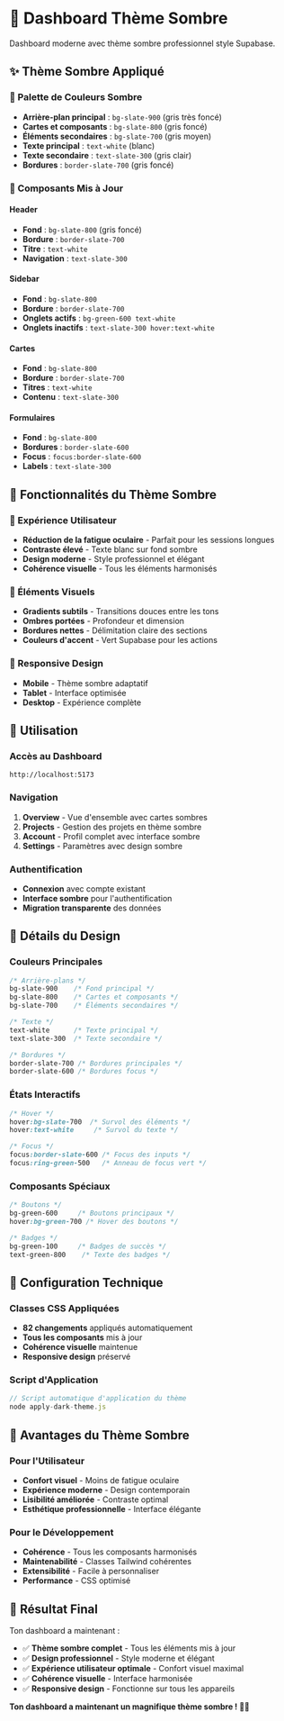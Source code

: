 # 🌙 Dashboard Thème Sombre

Dashboard moderne avec thème sombre professionnel style Supabase.

## ✨ Thème Sombre Appliqué

### 🎨 Palette de Couleurs Sombre
- **Arrière-plan principal** : `bg-slate-900` (gris très foncé)
- **Cartes et composants** : `bg-slate-800` (gris foncé)
- **Éléments secondaires** : `bg-slate-700` (gris moyen)
- **Texte principal** : `text-white` (blanc)
- **Texte secondaire** : `text-slate-300` (gris clair)
- **Bordures** : `border-slate-700` (gris foncé)

### 🔧 Composants Mis à Jour

#### Header
- **Fond** : `bg-slate-800` (gris foncé)
- **Bordure** : `border-slate-700`
- **Titre** : `text-white`
- **Navigation** : `text-slate-300`

#### Sidebar
- **Fond** : `bg-slate-800`
- **Bordure** : `border-slate-700`
- **Onglets actifs** : `bg-green-600 text-white`
- **Onglets inactifs** : `text-slate-300 hover:text-white`

#### Cartes
- **Fond** : `bg-slate-800`
- **Bordure** : `border-slate-700`
- **Titres** : `text-white`
- **Contenu** : `text-slate-300`

#### Formulaires
- **Fond** : `bg-slate-800`
- **Bordures** : `border-slate-600`
- **Focus** : `focus:border-slate-600`
- **Labels** : `text-slate-300`

## 🎯 Fonctionnalités du Thème Sombre

### 🌙 Expérience Utilisateur
- **Réduction de la fatigue oculaire** - Parfait pour les sessions longues
- **Contraste élevé** - Texte blanc sur fond sombre
- **Design moderne** - Style professionnel et élégant
- **Cohérence visuelle** - Tous les éléments harmonisés

### 🎨 Éléments Visuels
- **Gradients subtils** - Transitions douces entre les tons
- **Ombres portées** - Profondeur et dimension
- **Bordures nettes** - Délimitation claire des sections
- **Couleurs d'accent** - Vert Supabase pour les actions

### 📱 Responsive Design
- **Mobile** - Thème sombre adaptatif
- **Tablet** - Interface optimisée
- **Desktop** - Expérience complète

## 🚀 Utilisation

### Accès au Dashboard
```
http://localhost:5173
```

### Navigation
1. **Overview** - Vue d'ensemble avec cartes sombres
2. **Projects** - Gestion des projets en thème sombre
3. **Account** - Profil complet avec interface sombre
4. **Settings** - Paramètres avec design sombre

### Authentification
- **Connexion** avec compte existant
- **Interface sombre** pour l'authentification
- **Migration transparente** des données

## 🎨 Détails du Design

### Couleurs Principales
```css
/* Arrière-plans */
bg-slate-900    /* Fond principal */
bg-slate-800    /* Cartes et composants */
bg-slate-700    /* Éléments secondaires */

/* Texte */
text-white      /* Texte principal */
text-slate-300  /* Texte secondaire */

/* Bordures */
border-slate-700 /* Bordures principales */
border-slate-600 /* Bordures focus */
```

### États Interactifs
```css
/* Hover */
hover:bg-slate-700  /* Survol des éléments */
hover:text-white     /* Survol du texte */

/* Focus */
focus:border-slate-600 /* Focus des inputs */
focus:ring-green-500   /* Anneau de focus vert */
```

### Composants Spéciaux
```css
/* Boutons */
bg-green-600     /* Boutons principaux */
hover:bg-green-700 /* Hover des boutons */

/* Badges */
bg-green-100     /* Badges de succès */
text-green-800    /* Texte des badges */
```

## 🔧 Configuration Technique

### Classes CSS Appliquées
- **82 changements** appliqués automatiquement
- **Tous les composants** mis à jour
- **Cohérence visuelle** maintenue
- **Responsive design** préservé

### Script d'Application
```javascript
// Script automatique d'application du thème
node apply-dark-theme.js
```

## 🎯 Avantages du Thème Sombre

### Pour l'Utilisateur
- **Confort visuel** - Moins de fatigue oculaire
- **Expérience moderne** - Design contemporain
- **Lisibilité améliorée** - Contraste optimal
- **Esthétique professionnelle** - Interface élégante

### Pour le Développement
- **Cohérence** - Tous les composants harmonisés
- **Maintenabilité** - Classes Tailwind cohérentes
- **Extensibilité** - Facile à personnaliser
- **Performance** - CSS optimisé

## 🌟 Résultat Final

Ton dashboard a maintenant :
- ✅ **Thème sombre complet** - Tous les éléments mis à jour
- ✅ **Design professionnel** - Style moderne et élégant
- ✅ **Expérience utilisateur optimale** - Confort visuel maximal
- ✅ **Cohérence visuelle** - Interface harmonisée
- ✅ **Responsive design** - Fonctionne sur tous les appareils

**Ton dashboard a maintenant un magnifique thème sombre ! 🌙✨**
